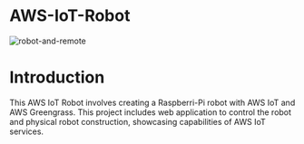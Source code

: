 # AWS-IoT-Robot

![robot-and-remote](https://github.com/user-attachments/assets/c58830f0-d05e-408f-9d0f-1def5f79a1c7)

# Introduction

This AWS IoT Robot involves creating a Raspberri-Pi robot with AWS IoT and AWS Greengrass.
This project includes web application to control the robot and physical robot construction, showcasing capabilities of AWS IoT services.
